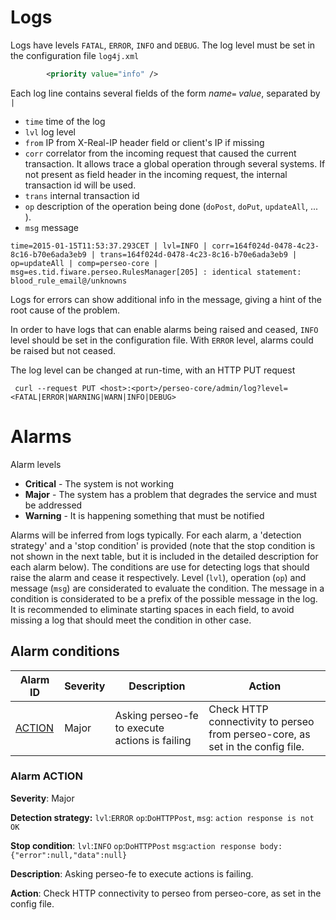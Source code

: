 # Logs

Logs have levels `FATAL`, `ERROR`, `INFO` and `DEBUG`. The log level must be set in the configuration file `log4j.xml`

```xml
        <priority value="info" />
```

Each log line contains several fields of the form *name*`=` *value*, separated by `|`
* `time` time of the log
* `lvl` log level
* `from` IP from X-Real-IP header field or client's IP if missing
* `corr` correlator from the incoming request that caused the current transaction. It allows trace a global operation through several systems. If not present as field header in the incoming request, the internal transaction id will be used.
* `trans` internal transaction id
* `op`  description of the operation being done (`doPost`, `doPut`, `updateAll`, ... ).
* `msg` message

```
time=2015-01-15T11:53:37.293CET | lvl=INFO | corr=164f024d-0478-4c23-8c16-b70e6ada3eb9 | trans=164f024d-0478-4c23-8c16-b70e6ada3eb9 | op=updateAll | comp=perseo-core | msg=es.tid.fiware.perseo.RulesManager[205] : identical statement: blood_rule_email@/unknowns
```

Logs for errors can show additional info in the message, giving a hint of the root cause of the problem.

 In order to have logs that can enable alarms being raised and ceased, `INFO` level should be set in the configuration file.
With `ERROR` level, alarms could be raised but not ceased.

The log level can be changed at run-time, with an HTTP PUT request

```
 curl --request PUT <host>:<port>/perseo-core/admin/log?level=<FATAL|ERROR|WARNING|WARN|INFO|DEBUG>
 ```

# Alarms

Alarm levels

* **Critical** - The system is not working
* **Major** - The system has a problem that degrades the service and must be addressed
* **Warning** - It is happening something that must be notified

Alarms will be inferred from logs typically. For each alarm, a 'detection strategy' and a 'stop condition' is provided (note that the stop condition is not shown in the next table, but it is included in the detailed description for each alarm below). The conditions are use for detecting logs that should raise the alarm and cease it respectively. Level (`lvl`), operation  (`op`) and message (`msg`) are considerated to evaluate the condition. The message in a condition is considerated to be a prefix of the possible message in the log. It is  recommended to  eliminate starting spaces in each field, to avoid missing a log that should meet the condition in other case.

## Alarm conditions

Alarm ID | Severity | Description | Action
---|---|---|---|
[ACTION](#action)|Major|Asking perseo-fe to execute actions is failing |Check HTTP connectivity to perseo from perseo-core, as set in the config file.

<a name="action"></a>
### Alarm ACTION

**Severity**: Major

**Detection strategy:** `lvl`:`ERROR` `op`:`DoHTTPPost`, `msg`: `action response is not OK`

**Stop condition**: `lvl`:`INFO` `op`:`DoHTTPPost` `msg`:`action response body: {"error":null,"data":null}`

**Description**: Asking perseo-fe to execute actions is failing.

**Action**: Check HTTP connectivity to perseo from perseo-core, as set in the config file.
